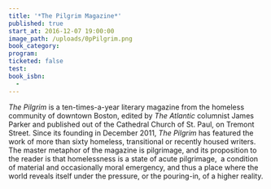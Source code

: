 ```yaml
---
title: '*The Pilgrim Magazine*'
published: true
start_at: 2016-12-07 19:00:00
image_path: /uploads/0pPilgrim.png
book_category:
program:
ticketed: false
test:
book_isbn:
  -
---
```



*The Pilgrim* is a ten-times-a-year literary magazine from the homeless community of downtown Boston, edited by *The Atlantic* columnist James Parker and published out of the Cathedral Church of St. Paul, on Tremont Street. Since its founding in December 2011, *The Pilgrim* has featured the work of more than sixty homeless, transitional or recently housed writers. The master metaphor of the magazine is pilgrimage, and its proposition to the reader is that homelessness is a state of acute pilgrimage, ­ a condition of material and occasionally moral emergency, and thus a place where the world reveals itself under the pressure, or the pouring-in, of a higher reality.